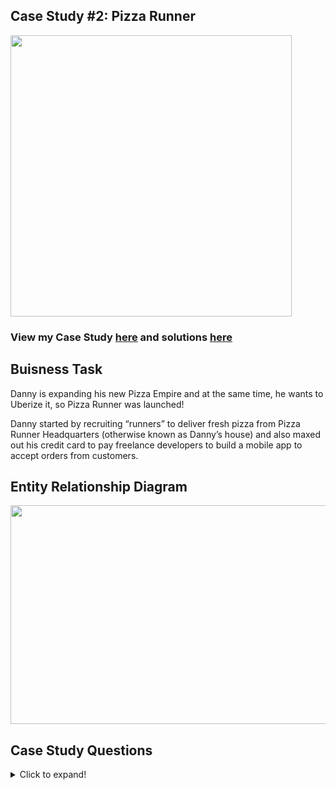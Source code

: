## **Case Study #2: Pizza Runner**
<img src="https://8weeksqlchallenge.com/images/case-study-designs/2.png" width="450" height="450" />

### View my Case Study [here](https://8weeksqlchallenge.com/case-study-2/) and solutions [here](https://github.com/SrimonMahapatra/SQL-Challange/tree/main/Case%20Study%20%232-%20Pizza%20Runner)

## Buisness Task
Danny is expanding his new Pizza Empire and at the same time, he wants to Uberize it, so Pizza Runner was launched!

Danny started by recruiting “runners” to deliver fresh pizza from Pizza Runner Headquarters (otherwise known as Danny’s house) and also maxed out his credit card to pay freelance developers to build a mobile app to accept orders from customers.

## Entity Relationship Diagram
<img src="https://user-images.githubusercontent.com/81607668/127271531-0b4da8c7-8b24-4a14-9093-0795c4fa037e.png" width="650" height="350" />

## **Case Study Questions**

<details>
  <summary>Click to expand!</summary>

### View my solutions [here](https://github.com/SrimonMahapatra/SQL-Challange/blob/main/Case%20Study%20%232-%20Pizza%20Runner/A.%20Pizza%20Metrices.md)

## A. Pizza Metrices
1. How many pizzas were ordered?
2. How many unique customer orders were made?
3. How many successful orders were delivered by each runner?
4. How many of each type of pizza was delivered?
5. How many Vegetarian and Meatlovers were ordered by each customer?
6. What was the maximum number of pizzas delivered in a single order?
7. For each customer, how many delivered pizzas had at least 1 change and how many had no changes?
8. How many pizzas were delivered that had both exclusions and extras?
9. What was the total volume of pizzas ordered for each hour of the day?
10. What was the volume of orders for each day of the week? 
  
## B. Runner and Customer Experience
  
### View my solutions [here](https://github.com/SrimonMahapatra/SQL-Challange/blob/main/Case%20Study%20%232-%20Pizza%20Runner/B.%20Runner%20%26%20Customer%20Experience.md)   
  
1. How many runners signed up for each 1 week period? (i.e. week starts 2021-01-01)
2. What was the average time in minutes it took for each runner to arrive at the Pizza Runner HQ to pickup the order?
3. Is there any relationship between the number of pizzas and how long the order takes to prepare?
4. What was the average distance travelled for each customer?
5. What was the difference between the longest and shortest delivery times for all orders?
6. What was the average speed for each runner for each delivery and do you notice any trend for these values?
7. What is the successful delivery percentage for each runner?  
  
## C. Ingredient Optimisation

1. What are the standard ingredients for each pizza?
  
2. What was the most commonly added extra?
  
3. What was the most common exclusion?
  
4. Generate an order item for each record in the customers_orders table in the format of one of the following:
  Meat Lovers
  
- Meat Lovers - Exclude Beef
  
- Meat Lovers - Extra Bacon
  
- Meat Lovers - Exclude Cheese, Bacon - Extra Mushroom, Peppers
  
5. Generate an alphabetically ordered comma separated ingredient list for each pizza order from the customer_orders table and add a 2x in front of any relevant ingredients
For example: "Meat Lovers: 2xBacon, Beef, ... , Salami"
  
6. What is the total quantity of each ingredient used in all delivered pizzas sorted by most frequent first?
  
## D. Pricing and Ratings
1. If a Meat Lovers pizza costs $12 and Vegetarian costs $10 and there were no charges for changes - how much money has Pizza Runner made so far if there are no delivery fees?
2. What if there was an additional $1 charge for any pizza extras?
- Add cheese is $1 extra
3. The Pizza Runner team now wants to add an additional ratings system that allows customers to rate their runner, how would you design an additional table for this new dataset generate a schema for this new table and insert your own data for ratings for each successful customer order between 1 to 5.
4. Using your newly generated table - can you join all of the information together to form a table which has the following information for successful deliveries?
- customer_id
- order_id
- runner_id
- rating
- order_time
- pickup_time
- Time between order and pickup
- Delivery duration
- Average speed
- Total number of pizzas
5. If a Meat Lovers pizza was $12 and Vegetarian $10 fixed prices with no cost for extras and each runner is paid $0.30 per kilometre traveled - how much money does Pizza Runner have left over after these deliveries?  

## E. Bonus Question
If Danny wants to expand his range of pizzas - how would this impact the existing data design? Write an INSERT statement to demonstrate what would happen if a new Supreme pizza with all the toppings was added to the Pizza Runner menu?
